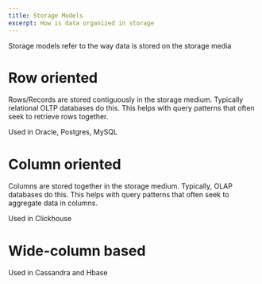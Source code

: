 ```yaml
---
title: Storage Models
excerpt: How is data organized in storage
---
```


Storage models refer to the way data is stored on the storage media

# Row oriented
Rows/Records are stored contiguously in the storage medium.
Typically relational OLTP databases do this.
This helps with query patterns that often seek to retrieve rows together.

Used in Oracle, Postgres, MySQL

# Column oriented
Columns are stored together in the storage medium. Typically, OLAP databases do this.
This helps with query patterns that often seek to aggregate data in columns.

Used in Clickhouse

# Wide-column based
Used in Cassandra and Hbase